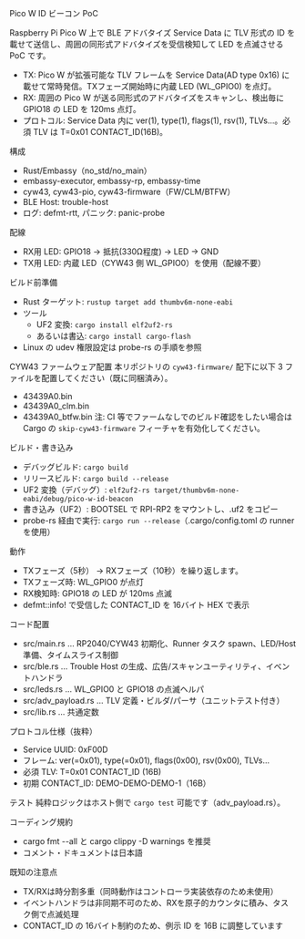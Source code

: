 Pico W ID ビーコン PoC

Raspberry Pi Pico W 上で BLE アドバタイズ Service Data に TLV 形式の ID を載せて送信し、周囲の同形式アドバタイズを受信検知して LED を点滅させる PoC です。

- TX: Pico W が拡張可能な TLV フレームを Service Data(AD type 0x16) に載せて常時発信。TXフェーズ開始時に内蔵 LED (WL_GPIO0) を点灯。
- RX: 周囲の Pico W が送る同形式のアドバタイズをスキャンし、検出毎に GPIO18 の LED を 120ms 点灯。
- プロトコル: Service Data 内に ver(1), type(1), flags(1), rsv(1), TLVs...。必須 TLV は T=0x01 CONTACT_ID(16B)。

構成
- Rust/Embassy（no_std/no_main）
- embassy-executor, embassy-rp, embassy-time
- cyw43, cyw43-pio, cyw43-firmware（FW/CLM/BTFW）
- BLE Host: trouble-host
- ログ: defmt-rtt, パニック: panic-probe

配線
- RX用 LED: GPIO18 -> 抵抗(330Ω程度) -> LED -> GND
- TX用 LED: 内蔵 LED（CYW43 側 WL_GPIO0）を使用（配線不要）

ビルド前準備
- Rust ターゲット: `rustup target add thumbv6m-none-eabi`
- ツール
  - UF2 変換: `cargo install elf2uf2-rs`
  - あるいは書込: `cargo install cargo-flash`
- Linux の udev 権限設定は probe-rs の手順を参照

CYW43 ファームウェア配置
本リポジトリの `cyw43-firmware/` 配下に以下 3 ファイルを配置してください（既に同梱済み）。
- 43439A0.bin
- 43439A0_clm.bin
- 43439A0_btfw.bin
注: CI 等でファームなしでのビルド確認をしたい場合は Cargo の `skip-cyw43-firmware` フィーチャを有効化してください。

ビルド・書き込み
- デバッグビルド: `cargo build`
- リリースビルド: `cargo build --release`
- UF2 変換（デバッグ）: `elf2uf2-rs target/thumbv6m-none-eabi/debug/pico-w-id-beacon`
- 書き込み（UF2）: BOOTSEL で RPI-RP2 をマウントし、.uf2 をコピー
- probe-rs 経由で実行: `cargo run --release`（.cargo/config.toml の runner を使用）

動作
- TXフェーズ（5秒） → RXフェーズ（10秒）を繰り返します。
- TXフェーズ時: WL_GPIO0 が点灯
- RX検知時: GPIO18 の LED が 120ms 点滅
- defmt::info! で受信した CONTACT_ID を 16バイト HEX で表示

コード配置
- src/main.rs … RP2040/CYW43 初期化、Runner タスク spawn、LED/Host 準備、タイムスライス制御
- src/ble.rs … Trouble Host の生成、広告/スキャンユーティリティ、イベントハンドラ
- src/leds.rs … WL_GPIO0 と GPIO18 の点滅ヘルパ
- src/adv_payload.rs … TLV 定義・ビルダ/パーサ（ユニットテスト付き）
- src/lib.rs … 共通定数

プロトコル仕様（抜粋）
- Service UUID: 0xF00D
- フレーム: ver(=0x01), type(=0x01), flags(0x00), rsv(0x00), TLVs...
- 必須 TLV: T=0x01 CONTACT_ID (16B)
- 初期 CONTACT_ID: DEMO-DEMO-DEMO-1（16B）

テスト
純粋ロジックはホスト側で `cargo test` 可能です（adv_payload.rs）。

コーディング規約
- cargo fmt --all と cargo clippy -D warnings を推奨
- コメント・ドキュメントは日本語

既知の注意点
- TX/RXは時分割多重（同時動作はコントローラ実装依存のため未使用）
- イベントハンドラは非同期不可のため、RXを原子的カウンタに積み、タスク側で点滅処理
- CONTACT_ID の 16バイト制約のため、例示 ID を 16B に調整しています


